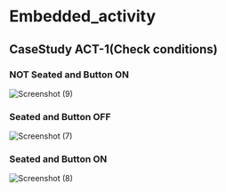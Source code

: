 
# Embedded_activity

## CaseStudy ACT-1(Check conditions)
### NOT Seated and Button ON
![Screenshot (9)](https://user-images.githubusercontent.com/81116875/116706349-2cdcab00-a9eb-11eb-8e75-eef6bd6344ba.png)

###  Seated and Button OFF
![Screenshot (7)](https://user-images.githubusercontent.com/81116875/116706420-3f56e480-a9eb-11eb-8cb7-ab3e023788af.png)

### Seated and Button ON
![Screenshot (8)](https://user-images.githubusercontent.com/81116875/116706454-4847b600-a9eb-11eb-8efc-3c0dc95dd196.png)

